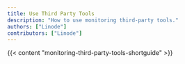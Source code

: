 ```yaml
---
title: Use Third Party Tools
description: "How to use monitoring third-party tools."
authors: ["Linode"]
contributors: ["Linode"]
---
```


{{< content "monitoring-third-party-tools-shortguide" >}}